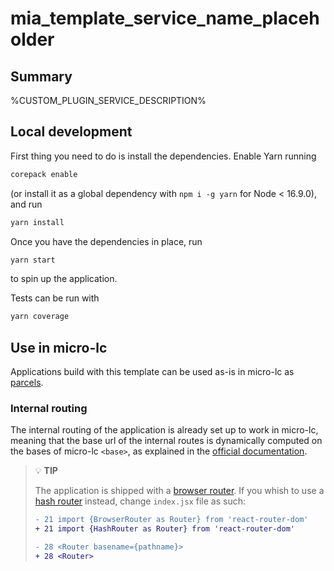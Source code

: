 # mia_template_service_name_placeholder

## Summary

%CUSTOM_PLUGIN_SERVICE_DESCRIPTION%

## Local development

First thing you need to do is install the dependencies. Enable Yarn running 

```sh
corepack enable
```

(or install it as a global dependency with `npm i -g yarn` for Node < 16.9.0), and run 

```sh
yarn install
```

Once you have the dependencies in place, run

```sh
yarn start
```

to spin up the application.

Tests can be run with

```sh
yarn coverage
```

## Use in micro-lc

Applications build with this template can be used as-is in micro-lc as [parcels](https://micro-lc.io/docs/guides/applications/parcels).

### Internal routing

The internal routing of the application is already set up to work in micro-lc, meaning that the base url of the internal routes is dynamically
computed on the bases of micro-lc `<base>`, as explained in the [official documentation](https://micro-lc.io/docs/guides/applications/parcels/#injectbase).

> 💡 **TIP**
>
> The application is shipped with a [browser router](https://reactrouter.com/en/6.11.1/router-components/browser-router).
> If you whish to use a [hash router](https://reactrouter.com/en/6.11.1/router-components/hash-router) instead, change
> `index.jsx` file as such:
> 
> ```diff
> - 21 import {BrowserRouter as Router} from 'react-router-dom'
> + 21 import {HashRouter as Router} from 'react-router-dom'
> 
> - 28 <Router basename={pathname}>
> + 28 <Router>
> ```
